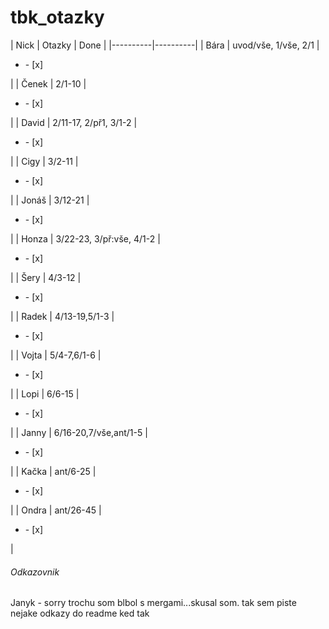  # tbk_otazky

| Nick | Otazky | Done |
|----------|----------|
| Bára | uvod/vše, 1/vše, 2/1 | <ul><li>- [x]</li></ul> |
| Čenek | 2/1-10 | <ul><li>- [x]</li></ul> |
| David | 2/11-17, 2/př1, 3/1-2 | <ul><li>- [x]</li></ul> |
| Cigy | 3/2-11 | <ul><li>- [x]</li></ul> |
| Jonáš | 3/12-21 | <ul><li>- [x]</li></ul> |
| Honza | 3/22-23, 3/př:vše, 4/1-2 | <ul><li>- [x]</li></ul> |
| Šery | 4/3-12 | <ul><li>- [x]</li></ul> |
| Radek | 4/13-19,5/1-3 | <ul><li>- [x]</li></ul> |
| Vojta | 5/4-7,6/1-6 | <ul><li>- [x]</li></ul> |
| Lopi | 6/6-15 | <ul><li>- [x]</li></ul> |
| Janny | 6/16-20,7/vše,ant/1-5 | <ul><li>- [x]</li></ul> |
| Kačka | ant/6-25 | <ul><li>- [x]</li></ul> |
| Ondra | ant/26-45 | <ul><li>- [x]</li></ul> |


###### Odkazovnik
Janyk - sorry trochu som blbol s mergami...skusal som. tak sem piste nejake odkazy do readme ked tak
